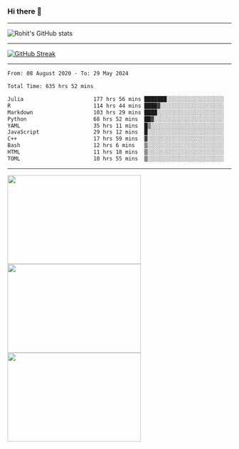 ### Hi there 👋

<hr/>

![Rohit's GitHub stats](https://github-readme-stats.vercel.app/api?username=RohitRathore1&show_icons=true&theme=transparent)

<hr/>

[![GitHub Streak](http://github-readme-streak-stats.herokuapp.com?user=RohitRathore1&theme=dark&mode=weekly)](https://git.io/streak-stats)

<hr/>

<!--START_SECTION:waka-->

```txt
From: 08 August 2020 - To: 29 May 2024

Total Time: 635 hrs 52 mins

Julia                      177 hrs 56 mins ███████░░░░░░░░░░░░░░░░░░   27.98 %
R                          114 hrs 44 mins ████▓░░░░░░░░░░░░░░░░░░░░   18.04 %
Markdown                   103 hrs 29 mins ████░░░░░░░░░░░░░░░░░░░░░   16.27 %
Python                     68 hrs 52 mins  ██▓░░░░░░░░░░░░░░░░░░░░░░   10.83 %
YAML                       35 hrs 11 mins  █▒░░░░░░░░░░░░░░░░░░░░░░░   05.54 %
JavaScript                 29 hrs 12 mins  █░░░░░░░░░░░░░░░░░░░░░░░░   04.59 %
C++                        17 hrs 59 mins  ▓░░░░░░░░░░░░░░░░░░░░░░░░   02.83 %
Bash                       12 hrs 6 mins   ▒░░░░░░░░░░░░░░░░░░░░░░░░   01.90 %
HTML                       11 hrs 18 mins  ▒░░░░░░░░░░░░░░░░░░░░░░░░   01.78 %
TOML                       10 hrs 55 mins  ▒░░░░░░░░░░░░░░░░░░░░░░░░   01.72 %
```

<!--END_SECTION:waka-->

<hr/>

<p>
  <img src="https://wakatime.com/share/@TeAmp0is0N/0205e68a-e5ed-48bf-b870-3c94c1fa77d3.svg" width="300" height="200">
  <img src="https://wakatime.com/share/@TeAmp0is0N/3935ee43-08a3-493e-8b95-60c1f9204b15.svg" width="300" height="200">
  <img src="https://wakatime.com/share/@TeAmp0is0N/8717aacc-7340-44e0-abb1-987dc9823fcd.svg" width="300" height="200">
</p>




